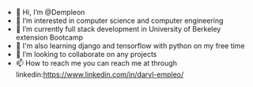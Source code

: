 - 👋 Hi, I’m @Dempleon
- 👀 I’m interested in computer science and computer engineering
- 🌱 I’m currently full stack development in University of Berkeley extension Bootcamp
- 🌱 I'm also learning django and tensorflow with python on my free time
- 💞️ I’m looking to collaborate on any projects
- 📫 How to reach me you can reach me at through linkedin:https://www.linkedin.com/in/daryl-empleo/

<!---
Dempleon/Dempleon is a ✨ special ✨ repository because its `README.md` (this file) appears on your GitHub profile.
You can click the Preview link to take a look at your changes.
--->
